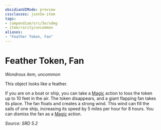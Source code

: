 ```yaml
---
obsidianUIMode: preview
cssclasses: json5e-item
tags:
- compendium/src/5e/xdmg
- item/rarity/uncommon
aliases: 
- "Feather Token, Fan"
---
```

# Feather Token, Fan
*Wondrous item, uncommon*  


This object looks like a feather.

If you are on a boat or ship, you can take a [Magic](actions.md#Magic) action to toss the token up to 10 feet in the air. The token disappears, and a giant flapping fan takes its place. The fan floats and creates a strong wind. This wind can fill the sails of one ship, increasing its speed by 5 miles per hour for 8 hours. You can dismiss the fan as a [Magic](actions.md#Magic) action.

*Source: SRD 5.2*